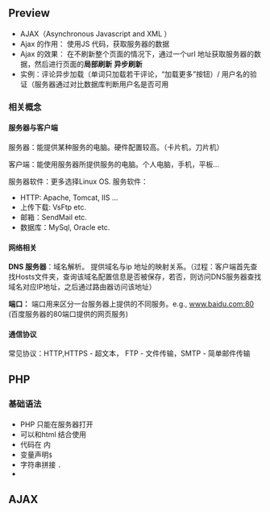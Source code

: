 
## Preview 
- AJAX（Asynchronous Javascript and XML ）
- Ajax 的作用： 使用JS 代码，获取服务器的数据
- Ajax 的效果： 在不刷新整个页面的情况下，通过一个url 地址获取服务器的数据，然后进行页面的**局部刷新** **异步刷新**
- 实例：评论异步加载（单词只加载若干评论，“加载更多”按钮）/ 用户名的验证（服务器通过对比数据库判断用户名是否可用

### 相关概念
#### 服务器与客户端

服务器：能提供某种服务的电脑。硬件配置较高。（卡片机，刀片机）

客户端：能使用服务器所提供服务的电脑。个人电脑，手机，平板... 

服务器软件：更多选择Linux OS. 服务软件：
- HTTP: Apache, Tomcat, IIS ...
- 上传下载: VsFtp etc. 
- 邮箱：SendMail etc. 
- 数据库：MySql, Oracle etc. 

#### 网络相关
**DNS 服务器**：域名解析。 提供域名与ip 地址的映射关系。（过程：客户端首先查找Hosts文件夹，查询该域名配置信息是否被保存，若否，则访问DNS服务器查找域名对应IP地址，之后通过路由器访问该地址）

**端口：** 端口用来区分一台服务器上提供的不同服务。e.g., www.baidu.com:80 (百度服务器的80端口提供的网页服务) 

#### 通信协议
 常见协议：HTTP,HTTPS - 超文本， FTP - 文件传输，SMTP - 简单邮件传输

## PHP 
### 基础语法
#### 
- PHP 只能在服务器打开
- 可以和html 结合使用
- 代码在<?php ... ?> 内
- 变量声明`$`
- 字符串拼接 `.`
- 


## AJAX 

<!--stackedit_data:
eyJoaXN0b3J5IjpbODcxOTg5NDY5LC0xMjY3MTI0NTI0LC0xNj
E1MjU1MDA4LDQyOTM0MDA5NiwtMTAxMzEzNTQyMSwzMzQxNTUz
OTMsLTEzOTQyMjMzNDEsLTE3MTA1MDA5NTMsLTE3MTA1MDA5NT
MsMTkxNTc2Mjg2MSwxNDk4OTEwNTc3LC0xNjQ5NzU2NjA4LC0z
MTQ5NDcwMiw2ODE3NjgxODUsMTUwOTkwMjQ1OF19
-->